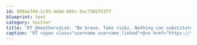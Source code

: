 ```yaml
---
id: 999ae74d-1c93-4eb6-b6bc-9ac7305f53ff
blueprint: text
category: twitter
title: 'RT @heathersdish: "Be brave. Take risks. Nothing can substitute experience." Paulo Coelho'
caption: 'RT <span class="username username_linked">@<a href="https://twitter.com/heathersdish" title="Heather Disarro">heathersdish</a></span>: "Be brave. Take risks. Nothing can substitute experience." Paulo Coelho'
---
```

